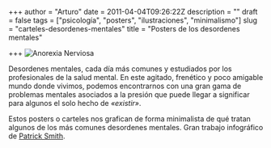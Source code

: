 +++
author = "Arturo"
date = 2011-04-04T09:26:22Z
description = ""
draft = false
tags = ["psicología", "posters", "ilustraciones", "minimalismo"]
slug = "carteles-desordenes-mentales"
title = "Posters de los desordenes mentales"

+++
![Anorexia Nerviosa](/images/import/206-anorexia-nerviosa.jpg)

Desordenes mentales, cada día más comunes y estudiados por los profesionales de la salud mental. En este agitado, frenético y poco amigable mundo donde vivimos, podemos encontrarnos con una gran gama de problemas mentales asociados a la presión que puede llegar a significar para algunos el solo hecho de *«existir»*.

Estos posters o carteles nos grafican de forma minimalista de qué tratan algunos de los más comunes desordenes mentales. Gran trabajo infográfico de [Patrick Smith](http://www.graphicpatrick.com/).
